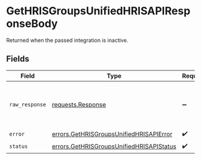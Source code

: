 # GetHRISGroupsUnifiedHRISAPIResponseBody

Returned when the passed integration is inactive.


## Fields

| Field                                                                                                | Type                                                                                                 | Required                                                                                             | Description                                                                                          |
| ---------------------------------------------------------------------------------------------------- | ---------------------------------------------------------------------------------------------------- | ---------------------------------------------------------------------------------------------------- | ---------------------------------------------------------------------------------------------------- |
| `raw_response`                                                                                       | [requests.Response](https://requests.readthedocs.io/en/latest/api/#requests.Response)                | :heavy_minus_sign:                                                                                   | Raw HTTP response; suitable for custom response parsing                                              |
| `error`                                                                                              | [errors.GetHRISGroupsUnifiedHRISAPIError](../../models/errors/gethrisgroupsunifiedhrisapierror.md)   | :heavy_check_mark:                                                                                   | N/A                                                                                                  |
| `status`                                                                                             | [errors.GetHRISGroupsUnifiedHRISAPIStatus](../../models/errors/gethrisgroupsunifiedhrisapistatus.md) | :heavy_check_mark:                                                                                   | N/A                                                                                                  |